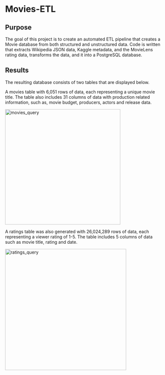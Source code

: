 # Movies-ETL

## Purpose
The goal of this project is to create an automated ETL pipeline that creates a Movie database from both structured and unstructured data. Code is written that extracts Wikipedia JSON data, Kaggle metadata, and the MovieLens rating data, transforms the data, and it into a PostgreSQL database.

## Results

The resulting database consists of two tables that are displayed below.

A movies table with 6,051 rows of data, each representing a unique movie title. The table also includes 31 columns of data with production related information, such as, movie budget, producers, actors and release data.

<img width="374" alt="movies_query" src="https://user-images.githubusercontent.com/93743169/163238373-5c3577b9-aca5-49ad-9883-f12cb1c438ab.png">

A ratings table was also generated with 26,024,289 rows of data, each representing a viewer rating of 1-5. The table includes 5 columns of data such as movie title, rating and date.

<img width="393" alt="ratings_query" src="https://user-images.githubusercontent.com/93743169/163238485-a99f3c32-9810-4c21-a4f1-5e0b481a4125.png">
